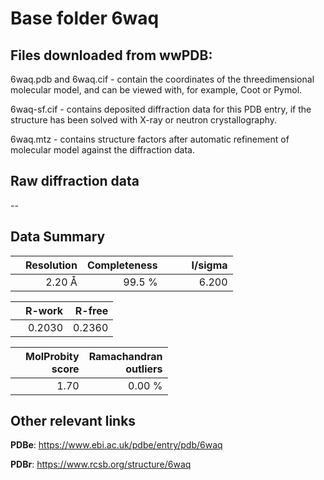 # Base folder 6waq

## Files downloaded from wwPDB:

6waq.pdb and 6waq.cif - contain the coordinates of the threedimensional molecular model, and can be viewed with, for example, Coot or Pymol.

6waq-sf.cif - contains deposited diffraction data for this PDB entry, if the structure has been solved with X-ray or neutron crystallography.

6waq.mtz - contains structure factors after automatic refinement of molecular model against the diffraction data.

## Raw diffraction data

--<br> 

## Data Summary
|   | Resolution | Completeness| I/sigma |
|---|-------------:|----------------:|--------------:|
|   |2.20 Å|99.5  %|<img width=50/>6.200|

|   | **R-work**| **R-free**   
|---|-------------:|----------------:|           
||  0.2030|  0.2360|

|   |**MolProbity<br>score**| **Ramachandran<br>outliers** 
|---|-------------:|----------------:|
||  1.70|  0.00 %|

 

 



## Other relevant links 
**PDBe**:  https://www.ebi.ac.uk/pdbe/entry/pdb/6waq
 
**PDBr**: https://www.rcsb.org/structure/6waq 

